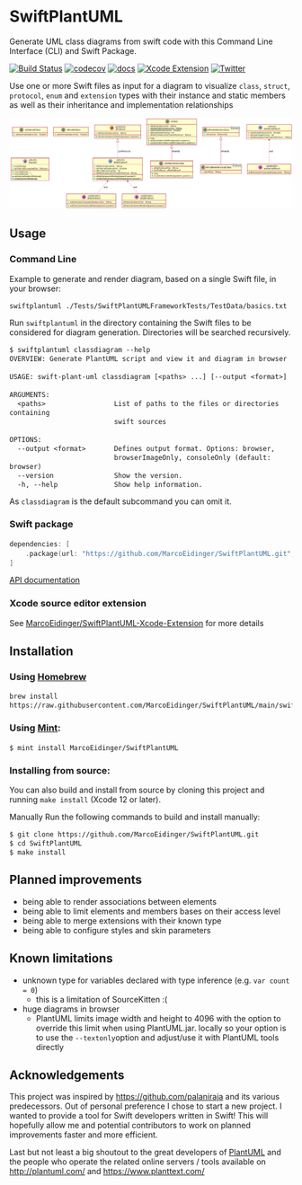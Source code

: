 # SwiftPlantUML

Generate UML class diagrams from swift code with this Command Line Interface (CLI) and Swift Package.

[![Build Status](https://github.com/MarcoEidinger/SwiftPlantUML/workflows/Swift/badge.svg)](https://github.com/MarcoEidinger/SwiftPlantUML/workflows/Swift)
[![codecov](https://codecov.io/gh/MarcoEidinger/SwiftPlantUML/branch/main/graph/badge.svg?token=JOE7UL41JA)](https://codecov.io/gh/MarcoEidinger/SwiftPlantUML)
[![docs](https://marcoeidinger.github.io/SwiftPlantUML/badge.svg)](https://marcoeidinger.github.io/SwiftPlantUML/)
[![Xcode Extension](https://img.shields.io/badge/Xcode%20extension-available-brightgreen)](https://github.com/MarcoEidinger/SwiftPlantUML-Xcode-Extension)
[![Twitter](https://img.shields.io/badge/twitter-@MarcoEidinger-blue.svg)](http://twitter.com/MarcoEidinger)

Use one or more Swift files as input for a diagram to visualize `class`, `struct`, `protocol`, `enum` and `extension` types
with their instance and static members as well as their inheritance and implementation relationships

![Example Diagram](https://github.com/MarcoEidinger/SwiftPlantUML/raw/main/.assets/exampleDiagram.png)

## Usage

### Command Line

Example to generate and render diagram, based on a single Swift file, in your browser:

```
swiftplantuml ./Tests/SwiftPlantUMLFrameworkTests/TestData/basics.txt
```

Run `swiftplantuml` in the directory containing the Swift files to be considered for diagram generation. Directories
will be searched recursively.

```
$ swiftplantuml classdiagram --help
OVERVIEW: Generate PlantUML script and view it and diagram in browser

USAGE: swift-plant-uml classdiagram [<paths> ...] [--output <format>]

ARGUMENTS:
  <paths>                 List of paths to the files or directories containing
                          swift sources

OPTIONS:
  --output <format>       Defines output format. Options: browser,
                          browserImageOnly, consoleOnly (default: browser)
  --version               Show the version.
  -h, --help              Show help information.
```

As `classdiagram` is the default subcommand you can omit it.

### Swift package

```swift
dependencies: [
    .package(url: "https://github.com/MarcoEidinger/SwiftPlantUML.git", .upToNextMajor(from: "0.2.0"))
]
```

[API documentation](https://marcoeidinger.github.io/SwiftPlantUML/)

### Xcode source editor extension

See [MarcoEidinger/SwiftPlantUML-Xcode-Extension](https://github.com/MarcoEidinger/SwiftPlantUML-Xcode-Extension) for more details

## Installation

### Using [Homebrew](https://brew.sh/)

```
brew install https://raw.githubusercontent.com/MarcoEidinger/SwiftPlantUML/main/swiftplantuml.rb
```

### Using [Mint](https://github.com/yonaskolb/mint):

```
$ mint install MarcoEidinger/SwiftPlantUML
```

### Installing from source:

You can also build and install from source by cloning this project and running
`make install` (Xcode 12 or later).

Manually
Run the following commands to build and install manually:

```
$ git clone https://github.com/MarcoEidinger/SwiftPlantUML.git
$ cd SwiftPlantUML
$ make install
```

## Planned improvements
- being able to render associations between elements
- being able to limit elements and members bases on their access level
- being able to merge extensions with their known type
- being able to configure styles and skin parameters

## Known limitations
- unknown type for variables declared with type inference (e.g. `var count = 0`)
  - this is a limitation of SourceKitten :(
- huge diagrams in browser
  - PlantUML limits image width and height to 4096 with the option to override this limit when using PlantUML.jar. locally so your option is to use the `--textonly`option and adjust/use it with PlantUML tools directly

## Acknowledgements

This project was inspired by https://github.com/palaniraja and its various predecessors. Out of personal preference I chose to start a new project. I wanted to provide a tool for Swift developers written in Swift! This will hopefully allow me and potential contributors to work on planned improvements faster and more efficient. 

Last but not least a big shoutout to the great developers of [PlantUML](https://github.com/plantuml/plantuml) and the people who operate the related online servers / tools available on http://plantuml.com/ and https://www.planttext.com/ 

